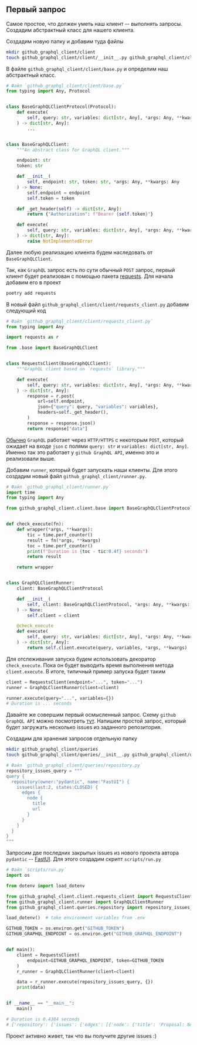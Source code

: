 ## Первый запрос

Самое простое, что должен уметь наш клиент -- выполнять запросы. Создадим
абстрактный класс для нашего клиента.

Создадим новую папку и добавим туда файлы

```bash
mkdir github_graphql_client/client
touch github_graphql_client/client/__init__.py github_graphql_client/client/base.py
```

В файле `github_graphql_client/client/base.py` и определим наш абстрактный класс.

```python
# Файл `github_graphql_client/client/base.py`
from typing import Any, Protocol


class BaseGraphQLClientProtocol(Protocol):
    def execute(
        self, query: str, variables: dict[str, Any], *args: Any, **kwargs: Any
    ) -> dict[str, Any]:
        ...


class BaseGraphQLClient:
    """An abstract class for GraphQL client."""

    endpoint: str
    token: str

    def __init__(
        self, endpoint: str, token: str, *args: Any, **kwargs: Any
    ) -> None:
        self.endpoint = endpoint
        self.token = token

    def _get_header(self) -> dict[str, Any]:
        return {"Authorization": f"Bearer {self.token}"}

    def execute(
        self, query: str, variables: dict[str, Any], *args: Any, **kwargs: Any
    ) -> dict[str, Any]:
        raise NotImplementedError

```

Далее любую реализацию клиента будем наследовать от `BaseGraphQLClient`.

Так, как `GraphQL` запрос есть по сути обычный `POST` запрос, первый клиент
будет реализован с помощью пакета [requests](https://pypi.org/project/requests/). Для начала добавим
его в проект

```bash
poetry add requests
```

В новый файл `github_graphql_client/client/requests_client.py` добавим следующий код

```python
# Файл `github_graphql_client/client/requests_client.py`
from typing import Any

import requests as r

from .base import BaseGraphQLClient


class RequestsClient(BaseGraphQLClient):
    """GraphQL client based on `requests` library."""

    def execute(
        self, query: str, variables: dict[str, Any], *args: Any, **kwargs: Any
    ) -> dict[str, Any]:
        response = r.post(
            url=self.endpoint,
            json={"query": query, "variables": variables},
            headers=self._get_header(),
        )
        response = response.json()
        return response["data"]

```

[Обычно](https://graphql.org/learn/best-practices/) `GraphQL` работает через `HTTP/HTTPS` с некоторым `POST`,
который ожидает на входе `json` с полями `query: str` и `variables: dict[str, Any]`.
Именно так это работает у `github GraphQL API`, именно это и реализовали выше.

Добавим `runner`, который будет запускать наши клиенты. Для этого создадим новый файл
`github_graphql_client/runner.py`.

```python
# Файл `github_graphql_client/runner.py`
import time
from typing import Any

from github_graphql_client.client.base import BaseGraphQLClientProtocol


def check_execute(fn):
    def wrapper(*args, **kwargs):
        tic = time.perf_counter()
        result = fn(*args, **kwargs)
        toc = time.perf_counter()
        print(f"Duration is {toc - tic:0.4f} seconds")
        return result

    return wrapper


class GraphQLClientRunner:
    client: BaseGraphQLClientProtocol

    def __init__(
        self, client: BaseGraphQLClientProtocol, *args: Any, **kwargs: Any
    ) -> None:
        self.client = client

    @check_execute
    def execute(
        self, query: str, variables: dict[str, Any], *args: Any, **kwargs: Any
    ) -> dict[str, Any]:
        return self.client.execute(query, variables, *args, **kwargs)

```

Для отслеживания запуска будем использовать декоратор `check_execute`. Пока он будет
выводить время выполнения метода `client.execute`.
В итоге, типичный пример запуска будет таким

```python
client = RequestsClient(endpoint="...", token="...")
runner = GraphQLClientRunner(client=client)

runner.execute(query="...", variables={})
# Duration is ... seconds
```

Давайте же совершим первый осмысленный запрос. Схему `github GraphQL API`
можно посмотреть [тут](https://docs.github.com/en/graphql/overview/public-schema). Напишем
простой запрос, который будет загружать несколько issues из заданного репозитория.

Создадим для хранения запросов отдельную папку

```bash
mkdir github_graphql_client/queries
touch github_graphql_client/queries/__init__.py github_graphql_client/queries/repository.py
```

```python
# Файл `github_graphql_client/queries/repository.py`
repository_issues_query = """
query {
  repository(owner:"pydantic", name:"FastUI") {
    issues(last:2, states:CLOSED) {
      edges {
        node {
          title
          url
        }
      }
    }
  }
}
"""

```

Запросим две последних закрытых issues из нового проекта автора `pydantic` -- [FastUI](https://github.com/pydantic/FastUI).
Для этого создадим скрипт `scripts/run.py`

```python
# Файл `scripts/run.py`
import os

from dotenv import load_dotenv

from github_graphql_client.client.requests_client import RequestsClient
from github_graphql_client.runner import GraphQLClientRunner
from github_graphql_client.queries.repository import repository_issues_query

load_dotenv()  # take environment variables from .env

GITHUB_TOKEN = os.environ.get("GITHUB_TOKEN")
GITHUB_GRAPHQL_ENDPOINT = os.environ.get("GITHUB_GRAPHQL_ENDPOINT")


def main():
    client = RequestsClient(
        endpoint=GITHUB_GRAPHQL_ENDPOINT, token=GITHUB_TOKEN
    )
    r_runner = GraphQLClientRunner(client=client)

    data = r_runner.execute(repository_issues_query, {})
    print(data)


if __name__ == "__main__":
    main()

# Duration is 0.4384 seconds
# {'repository': {'issues': {'edges': [{'node': {'title': 'Proposal: New Syntax for components declaration', 'url': 'https://github.com/pydantic/FastUI/issues/84'}}, {'node': {'title': 'fastui requires fastapi', 'url': 'https://github.com/pydantic/FastUI/issues/85'}}]}}}
```

Проект активно живет, так что вы получите другие issues :)
